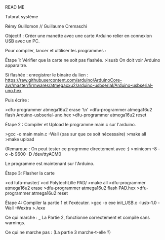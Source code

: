 READ ME

Tutorat système

Rémy Guillomon // Guillaume Cremaschi

Objectif : Créer une manette avec une carte Arduino relier en connexion USB avec un PC.

Pour compiler, lancer et ultiliser les programmes :

Étape 1: Vérifier que la carte ne soit pas flashée.
\>lsusb
On doit voir Arduino apparaitre.

Si flashée : enregistrer le binaire du lien : https://raw.githubusercontent.com/arduino/ArduinoCore-avr/master/firmwares/atmegaxxu2/arduino-usbserial/Arduino-usbserial-uno.hex 

Puis écrire :

\>dfu-programmer atmega16u2 erase '\n'
\>dfu-programmer atmega16u2 flash Arduino-usbserial-uno.hex
\>dfu-programmer atmega16u2 reset


Étape 2 :
Compiler et Upload le programme main.c sur l'arduino.

\>gcc -o main main.c -Wall  (pas sur que ce soit nécessaire)
\>make all
\>make upload

(Remarque : On peut tester ce progrmme directement avec :)
\>minicom -8 -o -b 9600 -D /dev/ttyACM0                 

Le programme est maintenant sur l'Arduino.

Étape 3:
Flasher la carte

\>cd lufa-master/
\>cd PolytechLille PAD/
\>make all
\>dfu-programmer atmega16u2 erase
\>dfu-programmer atmega16u2 flash PAD.hex
\>dfu-programmer atmega16u2 reset

Étape 4:
Compiler la partie 1 et l'exécuter.
\>gcc -o exe init_USB.c -lusb-1.0 -Wall -Wextra
\>./exe



Ce qui marche :
_ La Partie 2, fonctionne correctement et compile sans warnings.


Ce qui ne marche pas :     (La partie 3 marche-t-elle ?)